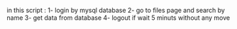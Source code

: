 in this script :
1- login by mysql database
2- go to files page and search by name
3- get data from database
4- logout if wait 5 minuts without any move
